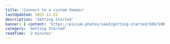 ```yaml
---
title: 'Connect to a custom domain'
lastUpdated: 2023-11-22
description: 'Getting Started'
banner: { content: 'https://picsum.photos/seed/getting-started/500/500' }
category: 'Getting Started'
readTime: '2 minutes'
---
```



